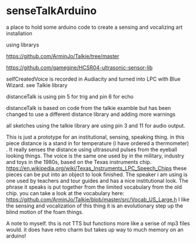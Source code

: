 # senseTalkArduino
a place to hold some arduino code to create a sensing and vocalizing art installation

using librarys

https://github.com/ArminJo/Talkie/tree/master


https://github.com/gamegine/HCSR04-ultrasonic-sensor-lib



selfCreatedVoice  is recorded in Audiacity and turned into LPC with Blue Wizard.  see Talkie library

distanceTalk is using pin 5 for trig and pin 6 for echo 

distanceTalk is based on code from the talkie examble but has been changed to use a different distance library and adding more warnings

all sketches using the talkie library are using pin 3 and 11 for audio output.


This is just a prototype for an institutional, sensing, speaking thing.  in this piece distance is a stand in for temperature (i have ordered a thermometer) .  It really senses the distance using ultrasound pulses from the eyeball looking things. The voice is the same one used by in the military, industry and toys in the 1980s, based on the Texas instruments chip. https://en.wikipedia.org/wiki/Texas_Instruments_LPC_Speech_Chips
these pieces can be put into an object to look finished. The speaker i am using is one used by teachers and tour guides and has a nice institutional look.  The phrase it speaks is put together from the limited vocabulary from the old chip.  you can take a look at the vocabulary here: https://github.com/ArminJo/Talkie/blob/master/src/Vocab_US_Large.h
I like the sensing and vocalization of this thing it is an evolutionary step up  the blind motion of the foam things.


A note to myself.  ths is not TTS  but functions more like a serise of mp3 files would. it does have retro charm but takes up way to much memory on an arduino!
